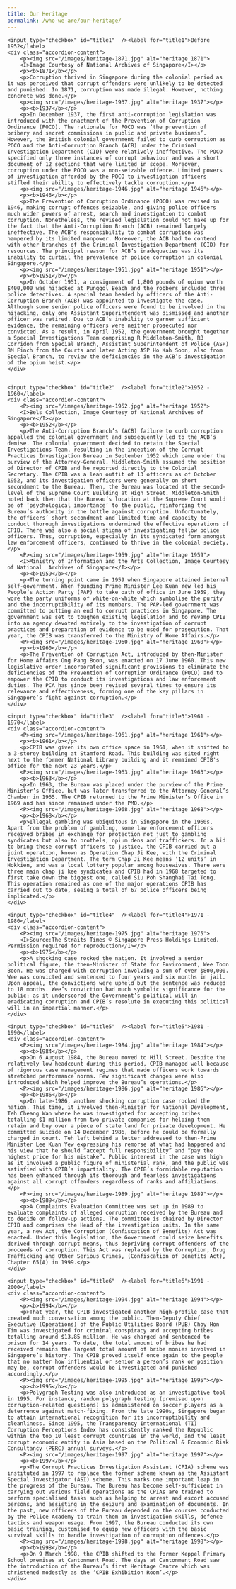 ```yaml
---
title: Our Heritage
permalink: /who-we-are/our-heritage/
---
```


<style>

input {
	display: none;
}
label {
	display: block;
	padding: 8px 22px;
	margin: 0 0 5px 0;
	cursor: pointor;
	background: #F0F4F6;
	border-radius: 3px;
	color: #484848;
	transition: ease .5s;
	font-size: 1.5em;
}

label:hover {
	background: #4169e1;
	color: #FFF;
}

.accordion-content {
	/* background: #E2E5F6; */
	padding: 10px 0px 30px 30px;
	/* border: 1px solid #484848; */
	margin: 0 0 1px 0;
	border-radius: 3px;
}

input + label + .accordion-content {
	display: none;
}

input:checked + label + .accordion-content {
	display: none;
}

input:checked + label + .accordion-content {
	display: block;
}

</style>
<!-- End of accordion -->

<div class="container">

<div>

	<input type="checkbox" id="title1"  /><label for="title1">Before 1952</label>
	<div class="accordion-content">
		<p><img src="/images/heritage-1871.jpg" alt="heritage 1871">
		<I>Image Courtesy of National Archives of Singapore</I></p>
		<p><b>1871</b></p>
		<p>Corruption thrived in Singapore during the colonial period as it was perceived that corrupt offenders were unlikely to be detected and punished. In 1871, corruption was made illegal. However, nothing concrete was done.</p>
		<p><img src="/images/heritage-1937.jpg" alt="heritage 1937"></p>
		<p><b>1937</b></p>
		<p>In December 1937, the first anti-corruption legislation was introduced with the enactment of the Prevention of Corruption Ordinance (POCO). The rationale for POCO was ‘the prevention of bribery and secret commissions in public and private business’. However, the British colonial government failed to curb corruption as POCO and the Anti-Corruption Branch (ACB) under the Criminal Investigation Department (CID) were relatively ineffective. The POCO specified only three instances of corrupt behaviour and was a short document of 12 sections that were limited in scope. Moreover, corruption under the POCO was a non-seizable offence. Limited powers of investigation afforded by the POCO to investigation officers stifled their ability to effectively tackle corruption.</p>
		<p><img src="/images/heritage-1946.jpg" alt="heritage 1946"></p>
		<p><b>1946</b></p>
		<p>The Prevention of Corruption Ordinance (POCO) was revised in 1946, making corrupt offences seizable, and giving police officers much wider powers of arrest, search and investigation to combat corruption. Nonetheless, the revised legislation could not make up for the fact that the Anti-Corruption Branch (ACB) remained largely ineffective. The ACB’s responsibility to combat corruption was hampered by its limited manpower. Moreover, the ACB had to contend with other branches of the Criminal Investigation Department (CID) for resources. The principal reason for ACB’s inadequacies was its inability to curtail the prevalence of police corruption in colonial Singapore.</p>
		<p><img src="/images/heritage-1951.jpg" alt="heritage 1951"></p>
		<p><b>1951</b></p>
		<p>In October 1951, a consignment of 1,800 pounds of opium worth $400,000 was hijacked at Punggol Beach and the robbers included three police detectives. A special team headed by officers of the Anti-Corruption Branch (ACB) was appointed to investigate the case. Although some senior police officers were found to be involved in the hijacking, only one Assistant Superintendent was dismissed and another officer was retired. Due to ACB’s inability to garner sufficient evidence, the remaining officers were neither prosecuted nor convicted. As a result, in April 1952, the government brought together a Special Investigations Team comprising R Middleton-Smith, RB Corridon from Special Branch, Assistant Superintendent of Police (ASP) BM Finch from the Courts and later Acting ASP Ho Kah Soon, also from Special Branch, to review the deficiencies in the ACB’s investigation of the opium heist.</p>
	</div>


	<input type="checkbox" id="title2"  /><label for="title2">1952 - 1960</label>
	<div class="accordion-content">
		<P><img src="/images/heritage-1952.jpg" alt="heritage 1952">
		<I>Bels Collection, Image Courtesy of National Archives of Singapore</I></p>
		<p><b>1952</b></p>
		<p>The Anti-Corruption Branch’s (ACB) failure to curb corruption appalled the colonial government and subsequently led to the ACB’s demise. The colonial government decided to retain the Special Investigations Team, resulting in the inception of the Corrupt Practices Investigation Bureau in September 1952 which came under the purview of the Attorney-General. Middleton-Smith assumed the position of Director of CPIB and he reported directly to the Colonial Secretary. The CPIB was a lean outfit of 13 officers as of October 1952, and its investigation officers were generally on short secondment to the Bureau. Then, the Bureau was located at the second-level of the Supreme Court Building at High Street. Middleton-Smith noted back then that the Bureau’s location at the Supreme Court would be of ‘psychological importance’ to the public, reinforcing the Bureau’s authority in the battle against corruption. Unfortunately, the officers’ short secondment and limited time and capacity to conduct thorough investigations undermined the effective operations of CPIB. There was also a social stigma of investigating fellow police officers. Thus, corruption, especially in its syndicated form amongst law enforcement officers, continued to thrive in the colonial society.</p>
		<P><img src="/images/heritage-1959.jpg" alt="heritage 1959">
		<I>Ministry of Information and the Arts Collection, Image Courtesy of National  Archives of Singapore</I></p>
		<p><b>1959</b></p>
		<p>The turning point came in 1959 when Singapore attained internal self-government. When founding Prime Minister Lee Kuan Yew led his People’s Action Party (PAP) to take oath of office in June 1959, they wore the party uniforms of white-on-white which symbolise the purity and the incorruptibility of its members. The PAP-led government was committed to putting an end to corrupt practices in Singapore. The government was set to toughen existing legislation and to revamp CPIB into an agency devoted entirely to the investigation of corrupt practices and preparation of evidence to be used for prosecution. That year, the CPIB was transferred to the Ministry of Home Affairs.</p>
		<P><img src="/images/heritage-1960.jpg" alt="heritage 1960"></p>
		<p><b>1960</b></p>
		<p>The Prevention of Corruption Act, introduced by then-Minister for Home Affairs Ong Pang Boon, was enacted on 17 June 1960. This new legislative order incorporated significant provisions to eliminate the deficiencies of the Prevention of Corruption Ordinance (POCO) and to empower the CPIB to conduct its investigations and law enforcement duties. The PCA has since been revised several times to ensure its relevance and effectiveness, forming one of the key pillars in Singapore’s fight against corruption.</p>
	</div>

	<input type="checkbox" id="title3"  /><label for="title3">1961 - 1970</label>
	<div class="accordion-content">
		<P><img src="/images/heritage-1961.jpg" alt="heritage 1961"></p>
		<p><b>1961</b></p>
		<p>CPIB was given its own office space in 1961, when it shifted to a 3-storey building at Stamford Road. This building was sited right next to the former National Library building and it remained CPIB's office for the next 23 years.</p>
		<P><img src="/images/heritage-1963.jpg" alt="heritage 1963"></p>
		<p><b>1963</b></p>
		<p>In 1963, the Bureau was placed under the purview of the Prime Minister’s Office, but was later transferred to the Attorney-General’s Chamber in 1965. The CPIB returned to the Prime Minister’s Office in 1969 and has since remained under the PMO.</p>
		<P><img src="/images/heritage-1968.jpg" alt="heritage 1968"></p>
		<p><b>1968</b></p>
		<p>Illegal gambling was ubiquitous in Singapore in the 1960s. Apart from the problem of gambling, some law enforcement officers received bribes in exchange for protection not just to gambling syndicates but also to brothels, opium dens and traffickers. In a bid to bring these corrupt officers to justice, the CPIB carried out a joint operation, known as Operation Chap Ji Kee, with the Criminal Investigation Department. The term Chap Ji Kee means ’12 units’ in Hokkien, and was a local lottery popular among housewives. There were three main chap ji kee syndicates and CPIB had in 1968 targeted to first take down the biggest one, called Siu Poh Shanghai Tai Tong. This operation remained as one of the major operations CPIB has carried out to date, seeing a total of 67 police officers being implicated.</p>
	</div>

	<input type="checkbox" id="title4"  /><label for="title4">1971 - 1980</label>
	<div class="accordion-content">
		<P><img src="/images/heritage-1975.jpg" alt="heritage 1975">
		<I>Source:The Straits Times © Singapore Press Holdings Limited. Permission required for reproduction</I></p>
		<p><b>1975</b></p>
		<p>A shocking case rocked the nation. It involved a senior political figure, the then-Minister of State for Environment, Wee Toon Boon. He was charged with corruption involving a sum of over $800,000. Wee was convicted and sentenced to four years and six months in jail. Upon appeal, the convictions were upheld but the sentence was reduced to 18 months. Wee’s conviction had much symbolic significance for the public; as it underscored the Government’s political will in eradicating corruption and CPIB’s resolute in executing this political will in an impartial manner.</p>
	</div>

	<input type="checkbox" id="title5"  /><label for="title5">1981 - 1990</label>
	<div class="accordion-content">
		<P><img src="/images/heritage-1984.jpg" alt="heritage 1984"></p>
		<p><b>1984</b></p>
		<p>On 6 August 1984, the Bureau moved to Hill Street. Despite the relatively low headcount during this period, CPIB managed well because of rigorous case management regimes that made officers work towards stretched performance norms. Few significant changes were also introduced which helped improve the Bureau’s operations.</p>
		<P><img src="/images/heritage-1986.jpg" alt="heritage 1986"></p>
		<p><b>1986</b></p>
		<p>In late-1986, another shocking corruption case rocked the nation. This time, it involved then-Minister for National Development, Teh Cheang Wan where he was investigated for accepting bribes totalling $1 million from two private companies for helping them retain and buy over a piece of state land for private development. He committed suicide on 14 December 1986, before he could be formally charged in court. Teh left behind a letter addressed to then-Prime Minister Lee Kuan Yew expressing his remorse at what had happened and his view that he should “accept full responsibility” and “pay the highest price for his mistake”. Public interest in the case was high as it involved a public figure of ministerial rank, and the public was satisfied with CPIB’s impartiality. The CPIB’s formidable reputation has been enhanced through its thorough and fearless investigations against all corrupt offenders regardless of ranks and affiliations.</p>
		<P><img src="/images/heritage-1989.jpg" alt="heritage 1989"></p>
		<p><b>1989</b></p>
		<p>A Complaints Evaluation Committee was set up in 1989 to evaluate complaints of alleged corruption received by the Bureau and to decide on follow-up actions. The committee is chaired by Director CPIB and comprises the Head of the investigation units. In the same year, a new Act, the Corruption (Confiscation of Benefits) Act was enacted. Under this legislation, the Government could seize benefits derived through corrupt means, thus depriving corrupt offenders of the proceeds of corruption. This Act was replaced by the Corruption, Drug Trafficking and Other Serious Crimes, (Confiscation of Benefits Act), Chapter 65(A) in 1999.</p>
	</div>

	<input type="checkbox" id="title6"  /><label for="title6">1991 - 2000</label>
	<div class="accordion-content">
		<P><img src="/images/heritage-1994.jpg" alt="heritage 1994"></p>
		<p><b>1994</b></p>
		<p>That year, the CPIB investigated another high-profile case that created much conversation among the public. Then-Deputy Chief Executive (Operations) of the Public Utilities Board (PUB) Choy Hon Tim was investigated for criminal conspiracy and accepting bribes totalling around $13.85 million. He was charged and sentenced to prison for 14 years. To date, the total amount of bribes he had received remains the largest total amount of bribe monies involved in Singapore’s history. The CPIB proved itself once again to the people that no matter how influential or senior a person’s rank or position may be, corrupt offenders would be investigated and punished accordingly.</p>
		<P><img src="/images/heritage-1995.jpg" alt="heritage 1995"></p>
		<p><b>1995</b></p>
		<p>Polygraph Testing was also introduced as an investigative tool in 1995. For instance, random polygraph testing (premised upon corruption-related questions) is administered on soccer players as a deterrence against match-fixing. From the late 1990s, Singapore began to attain international recognition for its incorruptibility and cleanliness. Since 1995, the Transparency International (TI) Corruption Perceptions Index has consistently ranked the Republic within the top 10 least corrupt countries in the world, and the least corrupt economic entity in Asia based on the Political & Economic Risk Consultancy (PERC) annual surveys.</p>
		<P><img src="/images/heritage-1997.jpg" alt="heritage 1997"></p>
		<p><b>1997</b></p>
		<p>The Corrupt Practices Investigation Assistant (CPIA) scheme was instituted in 1997 to replace the former scheme known as the Assistant Special Investigator (ASI) scheme. This marks one important leap in the progress of the Bureau. The Bureau has become self-sufficient in carrying out various field operations as the CPIAs are trained to perform specialised tasks such as helping to arrest and escort accused persons, and assisting in the seizure and examination of documents. In the past, new officers of the Bureau depended on the courses conducted by the Police Academy to train them on investigation skills, defence tactics and weapon usage. From 1997, the Bureau conducted its own basic training, customised to equip new officers with the basic survival skills to handle investigation of corruption offences.</p>
		<P><img src="/images/heritage-1998.jpg" alt="heritage 1998"></p>
		<p><b>1998</b></p>
		<p>On 9 March 1998, the CPIB shifted to the former Keppel Primary School premises at Cantonment Road. The days at Cantonment Road saw the introduction of the Bureau’s first Heritage Centre which was christened modestly as the ‘CPIB Exhibition Room’.</p>
	</div>
	
</div>
</div>



